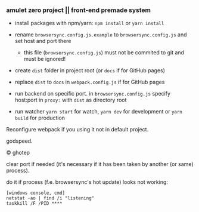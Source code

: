 ### amulet zero project || front-end premade system 

- install packages with npm/yarn: 
`npm install` or `yarn install`

- rename `browsersync.config.js.example` to `browsersync.config.js` and set host and port there
  - this file (`browsersync.config.js`) must not be commited to git and must be ignored!
- create `dist` folder in project root (or `docs` if for GitHub pages)
 - replace `dist` to `docs` in `webpack.config.js` if for GitHub pages
  
- run backend on specific port. in `browsersync.config.js` specify host:port in `proxy:` with `dist` as directory root

- run watcher `yarn start` for watch, `yarn dev` for development or `yarn build` for production

Reconfigure webpack if you using it not in default project.

godspeed.

&copy; ghotep

clear port if needed (it's necessary if it has been taken by another (or same) process). 

do it if process (f.e. browsersync's hot update) looks not working:

```
[windows console, cmd]
netstat -ao | find /i "listening"
taskkill /F /PID ****
```
